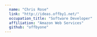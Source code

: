 ```yaml
---
  name: "Chris Rose"
  link: "http://ideas.offby1.net/"
  occupation_title: "Software Developer"
  affiliation: "Amazon Web Services"
  github: "offbyone"
---
```

